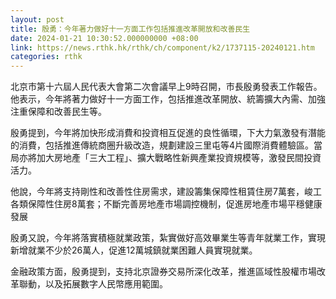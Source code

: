 ```yaml
---
layout: post
title: 殷勇：今年著力做好十一方面工作包括推進改革開放和改善民生
date: 2024-01-21 10:30:52.000000000 +08:00
link: https://news.rthk.hk/rthk/ch/component/k2/1737115-20240121.htm
categories: rthk
---
```


北京市第十六屆人民代表大會第二次會議早上9時召開，市長殷勇發表工作報告。他表示，今年將著力做好十一方面工作，包括推進改革開放、統籌擴大內需、加強注重保障和改善民生等。

殷勇提到，今年將加快形成消費和投資相互促進的良性循環，下大力氣激發有潛能的消費，包括推進傳統商圈升級改造，規劃建設三里屯等4片國際消費體驗區。當局亦將加大房地產「三大工程」、擴大戰略性新興產業投資規模等，激發民間投資活力。

他說，今年將支持剛性和改善性住房需求，建設籌集保障性租賃住房7萬套，峻工各類保障性住房8萬套；不斷完善房地產市場調控機制，促進房地產市場平穩健康發展

殷勇又說，今年將落實積極就業政策，紮實做好高效畢業生等青年就業工作，實現新增就業不少於26萬人，促進12萬城鎮就業困難人員實現就業。

金融政策方面，殷勇提到，支持北京證券交易所深化改革，推進區域性股權市場改革聯動，以及拓展數字人民幣應用範圍。

